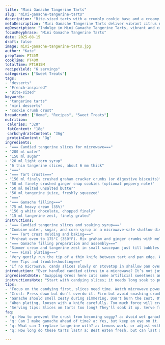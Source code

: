```yaml
---
title: "Mini Ganache Tangerine Tarts"
slug: "mini-ganache-tangerine-tarts"
description: "Bite-sized tarts with a crumbly cookie base and a creamy ganache infused with fresh tangerine juice, topped with quick candied tangerine slices. Uses cookie crumbs and white chocolate instead of traditional Oreo and semi-sweet. Microwave candying intensifies peel flavor and just-right chew. Assembly requires chilling for a clean slice; the tart shells develop a firm, crisp texture from browning. Balances tart and sweet in every mouthful. Technique-driven with timing flexibility to suit home ovens and microwave power differences."
metaDescription: "Mini Ganache Tangerine Tarts deliver vibrant citrus notes with a creamy ganache. Perfect bite-sized treat for tart lovers."
ogDescription: "Indulge in Mini Ganache Tangerine Tarts, vibrant and creamy. Perfect for gatherings or a sweet treat leisure."
focusKeyphrase: "Mini Ganache Tangerine Tarts"
date: 2025-08-15
draft: false
image: mini-ganache-tangerine-tarts.jpg
author: "Kate"
prepTime: PT35M
cookTime: PT40M
totalTime: PT1H15M
recipeYield: "6 servings"
categories: ["Sweet Treats"]
tags:
- "desserts"
- "French-inspired"
- "Bite-sized"
keywords:
- "tangerine tarts"
- "mini desserts"
- "cookie crumb crust"
breadcrumb: ["Home", "Recipes", "Sweet Treats"]
nutrition: 
 calories: "320"
 fatContent: "18g"
 carbohydrateContent: "36g"
 proteinContent: "3g"
ingredients:
- "=== Candied tangerine slices for microwave==="
- "200 ml water"
- "150 ml sugar"
- "20 ml light corn syrup"
- "6 thin tangerine slices, about 6 mm thick"
- "==="
- "=== Tart crusts==="
- "150 ml finely crushed graham cracker crumbs (or digestive biscuits)"
- "50 ml finely crushed ginger snap cookies (optional peppery note)"
- "50 ml melted unsalted butter"
- "50 ml tangerine juice, freshly squeezed"
- "==="
- "=== Ganache filling==="
- "75 ml heavy cream (35%)"
- "150 g white chocolate, chopped finely"
- "15 ml tangerine zest, finely grated"
instructions:
- "=== Candied tangerine slices and soaking syrup==="
- "Combine water, sugar, and corn syrup in a microwave-safe shallow dish. Microwave on high 2 1/2 minutes until sugar dissolves completely; you’ll hear a gentle boil. Arrange tangerine slices in single layer. Microwave again around 15 minutes, stirring syrup halfway. The slices should turn translucent, edges slightly puckered but not dry. Let cool 15 minutes, then cover and refrigerate at least 20 hours. Longer helps syrup thicken, slices soak fully."
- "=== Tart crust molding and baking==="
- "Preheat oven to 175°C (350°F). Mix graham and ginger crumbs with melted butter. Press about 40 ml of this blend into each muffin cup, making a slight rim about 2 cm high. Use back of spoon for even compaction; a firm press prevents crumbling. Bake 13–16 minutes until edges darken lightly, aromatic and no longer soft. Remove; cool in pan until fully firm to touch. Don’t rush or shells will collapse when filling added."
- "=== Ganache filling preparation and assembly==="
- "Simmer cream and tangerine zest in small saucepan just till bubbles form along edge; smell should be bright and zesty but not burnt. Remove from heat fast. Stir in white chocolate until full melting, silky texture, and no lumps. Cool ganache until slightly thickened but pourable. Pour about 40 ml ganache evenly into each shell. Refrigerate 10-14 hours to allow ganache set firmly — touch should yield just slightly under finger pressure."
- "=== Final plating==="
- "Very gently run the tip of a thin knife between tart and pan edge. Wiggle to loosen carefully. Use metal spatula to lift tart intact; patience avoids cracked crust. Place on serving plate. Drain candied tangerine slices on paper towel to shed extra syrup. Center one slice on each tart. Watch for moisture—it can make crust soggy if left too long; serve within 1 hour of garnish."
- "=== Tips and troubleshooting==="
- "If no microwave, candy slices slowly on stovetop in shallow pan over low heat, stirring often instead of timed microwaving. Substitute graham crackers with plain tea biscuits for a neutral base. White chocolate sweetness varies by brand so adjust sugar in candied liquid your taste. If ganache is grainy, reheat gently in double boiler and whisk vigorously to regroup fats and sugars. Always cool shells completely before filling or ganache seeps and crust softens. Use fine zest to avoid bitter pith. Press crust mixture firmly to keep shape but too tight makes crumbly base. Sheer off sharp crumbs with fine strainer to keep filling smooth."
introduction: "Ever handled candied citrus in a microwave? It’s not just faster; it’s about nailing translucency without drying out. That clingy, tender peel texture is tricky but essential for the top garnish here. The tart keeps that crisp shell, no soggy mess from wet ganache leaking. Watch your microwave power; every second counts. Cookie crumb bases get a little tweak. Instead of typical Oreo, I push for graham and a whisper of spiced ginger snap crumbs: adds a warm dimension, earthier. White chocolate over semi-sweet buoys the tang from fresh tangerine juice and zested peel in the ganache. Chill is your friend; ganache needs time to firm up, a slow set makes cutting clean edges easier, no dams to scrape when filling runs over."
ingredientsNote: "Swapping Oreos here cuts some artificial sweetness and color. Graham cracker crumbs are the foundation; dry–crispy but neutral, so the ginger snap crumbs add a warm spice note — optional but recommended. The melted butter binds the crumb, firming the base during bake, preventing crumble. For liquid, fresh tangerine juice brightens the ganache instead of plain cream or milk alone; acidity balances sweetness. White chocolate chosen for its creamy, milky character, careful chopping ensures smooth melting. Corn syrup in candied slices here helps prevent crystallization, important in quick microwave candying; skip if unavailable but sugar syrup might recrystallize faster. Thin slice thickness is crucial: thicker—too chewy; too thin—crumbly when garnish cut later. Always use zest from clean, unwaxed fruit to avoid bitterness in ganache."
instructionsNote: "Start with candying slices; it needs long soak to push sugars inside peel. Microwave is about even heating — stir syrup halfway, use shallow dish so slices cook uniformly. Crusts: press firmly, but no smashing. Overbaking dries brittle. Look for golden edges and good structure. Cool fully before ganache or crumb mix traps steam, turning soggy. Ganache: warming cream and zest enough extracts oils but too hot burns peel oils bitter. Stir chocolate off heat for silky texture; don't whisk aggressively or mix in air bubbles that spoil shine. Chill tightly covered—no disruptions or drying crust edges. Demold carefully with knife tip to avoid shards. Garnish drained well to protect crisp crust. Serving too late? Garnish drips syrup to base. If fridge too cold, ganache becomes hard like fudge; let sit 10 min at room temperature before serving."
tips:
- "Focus on the candying first, slices need time. Watch microwave power. High temp might dry out. Gentle boil is key. Stick to timing but listen. Cool after, syrup needs thickening."
- "Crust: Press down but don’t overdo it. Firm but avoid smashing crumbs. Brown edges mean done. 13 to 16 mins and keep an eye. Fully cool before filling. Steam can ruin texture."
- "Ganache should smell zesty during simmering. Don't burn the zest. Off heat is where magic happens. Just keep stirring for melting. Silky texture is what you want."
- "When plating, loosen with a knife carefully. Too much force will crack crust. Use spatula gently. Patience counts, integrity matters. Don't rush plating the candied slices on top."
- "Serving tips: Slices on tarts too long? They'll soak it up. Serve fresh! And if too cold, let ganache warm a little before serving. Avoid fridge mishaps."
faq:
- "q: How to prevent the crust from becoming soggy? a: Avoid wet ganache on crust. Fully cool crust before filling. They need time to set properly."
- "q: Can I make ganache ahead of time? a: Yes, but keep an eye on it. Store covered in fridge, rewarm gently if too hard. Monitoring texture is crucial."
- "q: What can I replace tangerine with? a: Lemons work, or adjust with oranges for less tartness. Citrus is flexible. Adjust sweetness accordingly."
- "q: How long do these tarts last? a: Best eaten fresh, but can last a day in fridge. Just don’t let them sit too long or they get soggy. Real talk on freshness."

---
```

